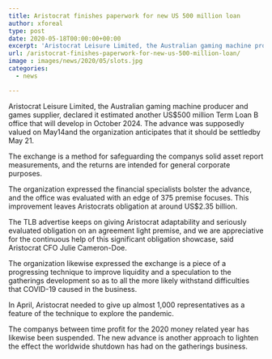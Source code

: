 ```yaml
---
title: Aristocrat finishes paperwork for new US 500 million loan
author: xforeal 
type: post
date: 2020-05-18T00:00:00+00:00
excerpt: 'Aristocrat Leisure Limited, the Australian gaming machine producer and games supplier, declared it estimated another US$500 million Term Loan B office that will develop in October 2024 '
url: /aristocrat-finishes-paperwork-for-new-us-500-million-loan/
image : images/news/2020/05/slots.jpg
categories:
  - news

---
```

Aristocrat Leisure Limited, the Australian gaming machine producer and games supplier, declared it estimated another US$500 million Term Loan B office that will develop in October 2024. The advance was supposedly valued on May14and the organization anticipates that it should be settledby May 21. 

The exchange is a method for safeguarding the companys solid asset report measurements, and the returns are intended for general corporate purposes. 

The organization expressed the financial specialists bolster the advance, and the office was evaluated with an edge of 375 premise focuses. This improvement leaves Aristocrats obligation at around US$2.35 billion. 

The TLB advertise keeps on giving Aristocrat adaptability and seriously evaluated obligation on an agreement light premise, and we are appreciative for the continuous help of this significant obligation showcase, said Aristocrat CFO Julie Cameron-Doe. 

The organization likewise expressed the exchange is a piece of a progressing technique to improve liquidity and a speculation to the gatherings development so as to all the more likely withstand difficulties that COVID-19 caused in the business. 

In April, Aristocrat needed to give up almost 1,000 representatives as a feature of the technique to explore the pandemic. 

The companys between time profit for the 2020 money related year has likewise been suspended. The new advance is another approach to lighten the effect the worldwide shutdown has had on the gatherings business.